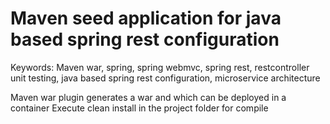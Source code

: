 # Maven seed application for java based spring rest configuration
Keywords: Maven war, spring, spring webmvc, spring rest, restcontroller unit testing, java based spring rest configuration, microservice architecture

Maven war plugin generates a war and which can be deployed in a container
Execute clean install in the project folder for compile
